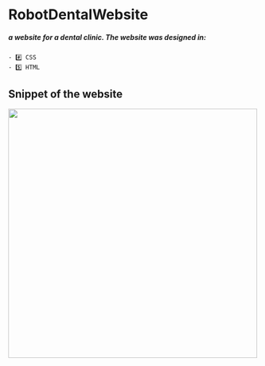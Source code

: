 # RobotDentalWebsite
##### a website for a dental clinic. The website was designed in:
    - #️⃣ CSS
    - 5️⃣ HTML
    
    
    
## Snippet of the website
<img src=https://github.com/Nlege001/RobotDentalWebsite/blob/main/zoom_0.mp4 width = 500 >
